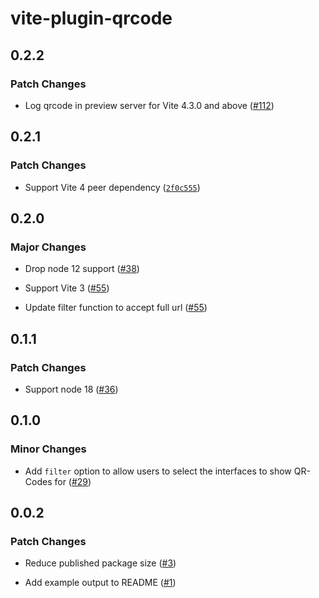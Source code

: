 # vite-plugin-qrcode

## 0.2.2

### Patch Changes

- Log qrcode in preview server for Vite 4.3.0 and above ([#112](https://github.com/svitejs/vite-plugin-qrcode/pull/112))

## 0.2.1

### Patch Changes

- Support Vite 4 peer dependency ([`2f0c555`](https://github.com/svitejs/vite-plugin-qrcode/commit/2f0c555ff287138776d5ce2f025e84ef3050b3c8))

## 0.2.0

### Major Changes

- Drop node 12 support ([#38](https://github.com/svitejs/vite-plugin-qrcode/pull/38))

* Support Vite 3 ([#55](https://github.com/svitejs/vite-plugin-qrcode/pull/55))

- Update filter function to accept full url ([#55](https://github.com/svitejs/vite-plugin-qrcode/pull/55))

## 0.1.1

### Patch Changes

- Support node 18 ([#36](https://github.com/svitejs/vite-plugin-qrcode/pull/36))

## 0.1.0

### Minor Changes

- Add `filter` option to allow users to select the interfaces to show QR-Codes for ([#29](https://github.com/svitejs/vite-plugin-qrcode/pull/29))

## 0.0.2

### Patch Changes

- Reduce published package size ([#3](https://github.com/svitejs/vite-plugin-qrcode/pull/3))

* Add example output to README ([#1](https://github.com/svitejs/vite-plugin-qrcode/pull/1))

